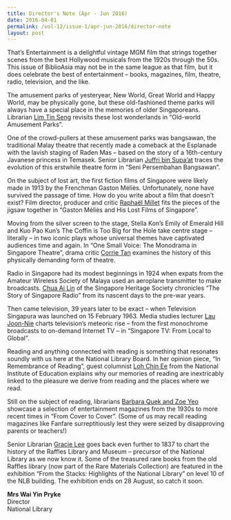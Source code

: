 ```yaml
---
title: Director's Note (Apr - Jun 2016)
date: 2016-04-01
permalink: /vol-12/issue-1/apr-jun-2016/director-note
layout: post
---
```

That’s Entertainment is a delightful vintage MGM film that strings together scenes from the best Hollywood musicals from the 1920s through the 50s. This issue of BiblioAsia may not be in the same league as that film, but it does celebrate the best of entertainment – books, magazines, film, theatre, radio, television, and the like.

The amusement parks of yesteryear, New World, Great World and Happy World, may be physically gone, but these old-fashioned theme parks will always have a special place in the memories of older Singaporeans. Librarian [Lim Tin Seng](/vol-12/issue-1/apr-jun-2016/old-world-amusement) revisits these lost wonderlands in “Old-world Amusement Parks”.

One of the crowd-pullers at these amusement parks was bangsawan, the traditional Malay theatre that recently made a comeback at the Esplanade with the lavish staging of Raden Mas – based on the story of a 16th-century Javanese princess in Temasek. Senior Librarian [Juffri bin Supa’at](/vol-12/issue-1/apr-jun-2016/seni-persembahan) traces the evolution of this erstwhile theatre form in “Seni Persembahan Bangsawan”.

On the subject of lost art, the first fiction films of Singapore were likely made in 1913 by the Frenchman Gaston Méliès. Unfortunately, none have survived the passage of time. How do you write about a film that doesn’t exist? Film director, producer and critic [Raphaël Millet](/vol-12/issue-1/apr-jun-2016/gaston-melies) fits the pieces of the jigsaw together in “Gaston Méliès and His Lost Films of Singapore”.

Moving from the silver screen to the stage, Stella Kon’s Emily of Emerald Hill and Kuo Pao Kun’s The Coffin is Too Big for the Hole take centre stage – literally – in two iconic plays whose universal themes have captivated audiences time and again. In “One Small Voice: The Monodrama in Singapore Theatre”, drama critic [Corrie Tan](/vol-12/issue-1/apr-jun-2016/one-small-voice) examines the history of this physically demanding form of theatre.

Radio in Singapore had its modest beginnings in 1924 when expats from the Amateur Wireless Society of Malaya used an aeroplane transmitter to make broadcasts. [Chua Ai Lin](/vol-12/issue-1/apr-jun-2016/story-of-sg-radio) of the Singapore Heritage Society chronicles “The Story of Singapore Radio” from its nascent days to the pre-war years.

Then came television, 39 years later to be exact – when Television Singapura was launched on 15 February 1963. Media studies lecturer [Lau Joon-Nie](/vol-12/issue-1/apr-jun-2016/singapore-tv) charts television’s meteoric rise – from the first monochrome broadcasts to on-demand Internet TV – in “Singapore TV: From Local to Global”.

Reading and anything connected with reading is something that resonates soundly with us here at the National Library Board. In her opinion piece, “In Remembrance of Reading”, guest columnist [Loh Chin Ee](/vol-12/issue-1/apr-jun-2016/remembrance-reading) from the National Institute of Education explains why our memories of reading are inextricably linked to the pleasure we derive from reading and the places where we read.

Still on the subject of reading, librarians [Barbara Quek and Zoe Yeo](/vol-12/issue-1/apr-jun-2016/cover-to-cover) showcase a selection of entertainment magazines from the 1930s to more recent times in “From Cover to Cover”. (Some of us may recall reading magazines like Fanfare surreptitiously lest they were seized by disapproving parents or teachers!)

Senior Librarian [Gracie Lee](/vol-12/issue-1/apr-jun-2016/raffleslibrary-museum) goes back even further to 1837 to chart the history of the Raffles Library and Museum – precursor of the National Library as we now know it. Some of the treasured rare books from the old Raffles library (now part of the Rare Materials Collection) are featured in the exhibition “From the Stacks: Highlights of the National Library” on level 10 of the NLB building. The exhibition ends on 28 August, so catch it soon.

<b>Mrs Wai Yin Pryke</b><br>
Director<br>
National Library